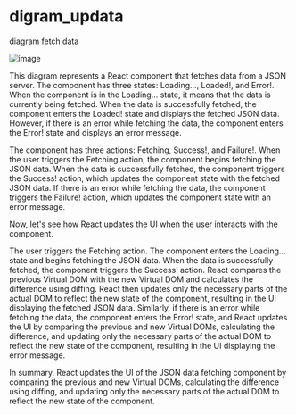 # digram_updata
diagram  fetch data



![image](https://user-images.githubusercontent.com/32667769/231679597-4d2113cd-429c-447f-9a07-697236a97ee9.png)




This diagram represents a React component that fetches data from a JSON server. The component has three states: Loading..., Loaded!, and Error!. When the component is in the Loading... state, it means that the data is currently being fetched. When the data is successfully fetched, the component enters the Loaded! state and displays the fetched JSON data. However, if there is an error while fetching the data, the component enters the Error! state and displays an error message.

The component has three actions: Fetching, Success!, and Failure!. When the user triggers the Fetching action, the component begins fetching the JSON data. When the data is successfully fetched, the component triggers the Success! action, which updates the component state with the fetched JSON data. If there is an error while fetching the data, the component triggers the Failure! action, which updates the component state with an error message.

Now, let's see how React updates the UI when the user interacts with the component.

The user triggers the Fetching action.
The component enters the Loading... state and begins fetching the JSON data.
When the data is successfully fetched, the component triggers the Success! action.
React compares the previous Virtual DOM with the new Virtual DOM and calculates the difference using diffing.
React then updates only the necessary parts of the actual DOM to reflect the new state of the component, resulting in the UI displaying the fetched JSON data.
Similarly, if there is an error while fetching the data, the component enters the Error! state, and React updates the UI by comparing the previous and new Virtual DOMs, calculating the difference, and updating only the necessary parts of the actual DOM to reflect the new state of the component, resulting in the UI displaying the error message.

In summary, React updates the UI of the JSON data fetching component by comparing the previous and new Virtual DOMs, calculating the difference using diffing, and updating only the necessary parts of the actual DOM to reflect the new state of the component.
